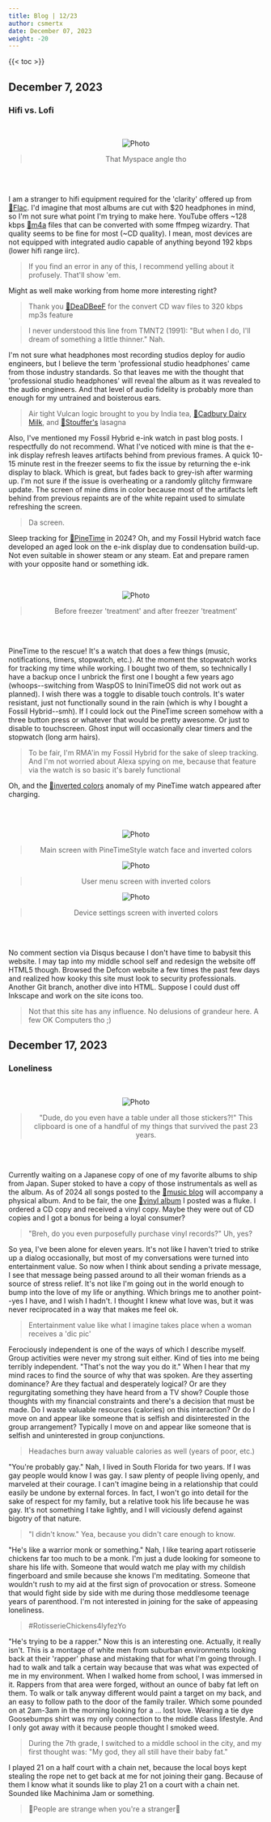 ```yaml
---
title: Blog | 12/23
author: csmertx
date: December 07, 2023
weight: -20
---
```


<!--more-->

{{< toc >}}

## December 7, 2023
### Hifi vs. Lofi 

<br />
<div style="text-align: center;">

![Photo](/Blog/daynight/2023/images/ath-m50xbt2ib_231207_1280x1280.jpg "Audio-Technica ATH-M50xBT2IB headphones")

> That Myspace angle tho

<br />

</div><br />

I am a stranger to hifi equipment required for the 'clarity' offered up from [🔗Flac](https://en.wikipedia.org/wiki/FLAC "Wikipedia | FLAC"). I'd imagine that most albums are cut with $20 headphones in mind, so I'm not sure what point I'm trying to make here. YouTube offers ~128 kbps [🔗m4a](https://en.wikipedia.org/wiki/Audio_file_format "Wikipedia | Audio file format") files that can be converted with some ffmpeg wizardry. That quality seems to be fine for most (~CD quality). I mean, most devices are not equipped with integrated audio capable of anything beyond 192 kbps (lower hifi range iirc).

> If you find an error in any of this, I recommend yelling about it profusely. That'll show 'em.

Might as well make working from home more interesting right?

> Thank you [🔗DeaDBeeF](https://en.wikipedia.org/wiki/DeaDBeeF "Wikipedia | DeaDBeeF") for the convert CD wav files to 320 kbps mp3s feature

> I never understood this line from TMNT2 (1991): "But when I do, I'll dream of something a little thinner." Nah.

I'm not sure what headphones most recording studios deploy for audio engineers, but I believe the term 'professional studio headphones' came from those industry standards. So that leaves me with the thought that 'professional studio headphones' will reveal the album as it was revealed to the audio engineers. And that level of audio fidelity is probably more than enough for my untrained and boisterous ears.

> Air tight Vulcan logic brought to you by India tea, [🔗Cadbury Dairy Milk](https://en.wikipedia.org/wiki/Cadbury_Dairy_Milk "Wikipedia | Cadbury Dairy Milk -- Milk intolerance check.. so-so"), and [🔗Stouffer's](https://en.wikipedia.org/wiki/Stouffer's "Wikipedia | Stouffer's") lasagna

Also, I've mentioned my Fossil Hybrid e-ink watch in past blog posts. I respectfully do not recommend. What I've noticed with mine is that the e-ink display refresh leaves artifacts behind from previous frames. A quick 10-15 minute rest in the freezer seems to fix the issue by returning the e-ink display to black. Which is great, but fades back to grey-ish after warming up. I'm not sure if the issue is overheating or a randomly glitchy firmware update. The screen of mine dims in color because most of the artifacts left behind from previous repaints are of the white repaint used to simulate refreshing the screen.

> Da screen.

Sleep tracking for [🔗PineTime](https://www.pine64.org/pinetime/ "PineTime Homepage") in 2024? Oh, and my Fossil Hybrid watch face developed an aged look on the e-ink display due to condensation build-up. Not even suitable in shower steam or any steam. Eat and prepare ramen with your opposite hand or something idk.

<br />
<div style="text-align: center;">

![Photo](/Blog/daynight/2023/images/fossil_hybrid_ftw7074_borked.jpg "Photo of my scratched up Fossil Hybrid FTW7974 before and after e-ink screen freezer treatment")

> Before freezer 'treatment' and after freezer 'treatment'
</div>
<br />
<br />

PineTime to the rescue! It's a watch that does a few things (music, notifications, timers, stopwatch, etc.). At the moment the stopwatch works for tracking my time while working. I bought two of them, so technically I have a backup once I unbrick the first one I bought a few years ago (whoops--switching from WaspOS to IniniTimeOS did not work out as planned). I wish there was a toggle to disable touch controls. It's water resistant, just not functionally sound in the rain (which is why I bought a Fossil Hybrid--smh). If I could lock out the PineTime screen somehow with a three button press or whatever that would be pretty awesome. Or just to disable to touchscreen. Ghost input will occasionally clear timers and the stopwatch (long arm hairs).

> To be fair, I'm RMA'in my Fossil Hybrid for the sake of sleep tracking. And I'm not worried about Alexa spying on me, because that feature via the watch is so basic it's barely functional

Oh, and the [🔗inverted colors](https://github.com/InfiniTimeOrg/InfiniTime/issues/1022 "Github | InfiniTimeOrg / InfiniTime / Issues / 1022") anomaly of my PineTime watch appeared after charging.


<br />
<br />

<div style="text-align: center;">

![Photo](/Blog/daynight/2023/images/pinetime_invert1.jpg "Photo 1/3 of my PineTime watch with InfiniTime installed and colors inverted")

> Main screen with PineTimeStyle watch face and inverted colors

![Photo](/Blog/daynight/2023/images/pinetime_invert2.jpg "Photo 2/3 of my PineTime watch with InfiniTime installed and colors inverted")

> User menu screen with inverted colors

![Photo](/Blog/daynight/2023/images/pinetime_invert3.jpg "Photo 3/3 of my PineTime watch with InfiniTime installed and colors inverted")

> Device settings screen with inverted colors

</div><br />
<br />

No comment section via Disqus because I don't have time to babysit this website. I may tap into my middle school self and redesign the website off HTML5 though. Browsed the Defcon website a few times the past few days and realized how kooky this site must look to security professionals. Another Git branch, another dive into HTML. Suppose I could dust off Inkscape and work on the site icons too.

> Not that this site has any influence. No delusions of grandeur here. A few OK Computers tho ;)

## December 17, 2023
### Loneliness

<br />
<div style="text-align: center;">

![Photo](/Blog/daynight/2023/images/journeys_sticker_2000_720x720.jpg "Journeys Vans sticker | Oaks Mall, Gainesville, FL (Circa 2000)")

> "Dude, do you even have a table under all those stickers?!" This clipboard is one of a handful of my things that survived the past 23 years.

<br />

</div><br />

Currently waiting on a Japanese copy of one of my favorite albums to ship from Japan. Super stoked to have a copy of those instrumentals as well as the album. As of 2024 all songs posted to the [🔗music blog](/Blog/music/2023/1223) will accompany a physical album. And to be fair, the one [🔗vinyl album](/Blog/music/2023/1123) I posted was a fluke. I ordered a CD copy and received a vinyl copy. Maybe they were out of CD copies and I got a bonus for being a loyal consumer?

> "Breh, do you even purposefully purchase vinyl records?" Uh, yes?

So yea, I've been alone for eleven years. It's not like I haven't tried to strike up a dialog occasionally, but most of my conversations were turned into entertainment value. So now when I think about sending a private message, I see that message being passed around to all their woman friends as a source of stress relief. It's not like I'm going out in the world enough to bump into the love of my life or anything. Which brings me to another point--yes I have, and I wish I hadn't. I thought I knew what love was, but it was never reciprocated in a way that makes me feel ok.

> Entertainment value like what I imagine takes place when a woman receives a 'dic pic'

Ferociously independent is one of the ways of which I describe myself. Group activities were never my strong suit either. Kind of ties into me being terribly independent. "That's not the way you do it." When I hear that my mind races to find the source of why that was spoken. Are they asserting dominance? Are they factual and desperately logical? Or are they regurgitating something they have heard from a TV show? Couple those thoughts with my financial constraints and there's a decision that must be made. Do I waste valuable resources (calories) on this interaction? Or do I move on and appear like someone that is selfish and disinterested in the group arrangement? Typically I move on and appear like someone that is selfish and uninterested in group conjunctions.

> Headaches burn away valuable calories as well (years of poor, etc.)

"You're probably gay." Nah, I lived in South Florida for two years. If I was gay people would know I was gay. I saw plenty of people living openly, and marveled at their courage. I can't imagine being in a relationship that could easily be undone by external forces. In fact, I won't go into detail for the sake of respect for my family, but a relative took his life because he was gay. It's not something I take lightly, and I will viciously defend against bigotry of that nature.

> "I didn't know." Yea, because you didn't care enough to know.

"He's like a warrior monk or something." Nah, I like tearing apart rotisserie chickens far too much to be a monk. I'm just a dude looking for someone to share his life with. Someone that would watch me play with my childish fingerboard and smile because she knows I'm meditating. Someone that wouldn't rush to my aid at the first sign of provocation or stress. Someone that would fight side by side with me during those meddlesome teenage years of parenthood. I'm not interested in joining for the sake of appeasing loneliness.

> #RotisserieChickens4lyfezYo

"He's trying to be a rapper." Now this is an interesting one. Actually, it really isn't. This is a montage of white men from suburban environments looking back at their 'rapper' phase and mistaking that for what I'm going through. I had to walk and talk a certain way because that was what was expected of me in my environment. When I walked home from school, I was immersed in it. Rappers from that area were forged, without an ounce of baby fat left on them. To walk or talk anyway different would paint a target on my back, and an easy to follow path to the door of the family trailer. Which some pounded on at 2am-3am in the morning looking for a ... lost love. Wearing a tie dye Goosebumps shirt was my only connection to the middle class lifestyle. And I only got away with it because people thought I smoked weed.

> During the 7th grade, I switched to a middle school in the city, and my first thought was: "My god, they all still have their baby fat."   

I played 21 on a half court with a chain net, because the local boys kept stealing the rope net to get back at me for not joining their gang. Because of them I know what it sounds like to play 21 on a court with a chain net. Sounded like Machinima Jam or something.

> 🎵People are strange when you're a stranger🎵

<br />
